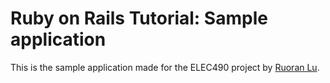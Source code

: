 # Ruby on Rails Tutorial: Sample application

This is the sample application made for the ELEC490 project by [Ruoran Lu](http://ca.linkedin.com/pub/ruoran-lu/66/44a/a46).